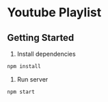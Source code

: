 # Youtube Playlist

## Getting Started
1. Install dependencies
  ```bash
  npm install
  ```

1. Run server
  ```bash
  npm start
  ```
